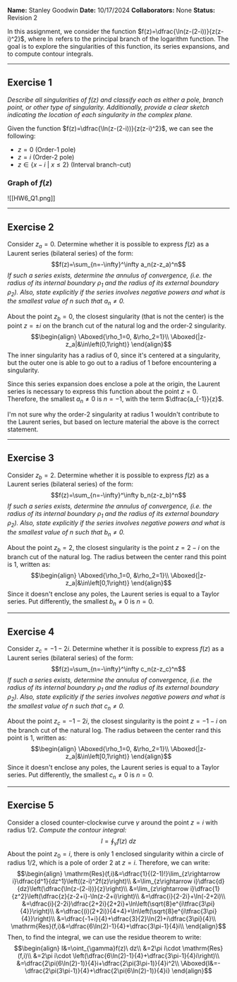 **Name:** Stanley Goodwin
**Date:** 10/17/2024
**Collaborators:** None
**Status:** Revision 2

In this assignment, we consider the function $f(z)=\dfrac{\ln(z-(2-i))}{z(z-i)^2}$, where $\ln$ refers to the principal branch of the logarithm function. The goal is to explore the singularities of this function, its series expansions, and to compute contour integrals.

---
## Exercise 1
*Describe all singularities of $f(z)$ and classify each as either a pole, branch point, or other type of singularity. Additionally, provide a clear sketch indicating the location of each singularity in the complex plane.*

Given the function $f(z)=\dfrac{\ln(z-(2-i))}{z(z-i)^2}$, we can see the following:
 - $z=0$ (Order-1 pole)
 - $z=i$ (Order-2 pole)
 - $z\in\left\{x-i\ |\ x\le2\right\}$ (Interval branch-cut)
### Graph of $f(z)$
![[HW6_Q1.png]]

---
## Exercise 2
Consider $z_a=0$. Determine whether it is possible to express $f(z)$ as a Laurent series (bilateral series) of the form:
$$f(z)=\sum_{n=-\infty}^\infty a_n(z-z_a)^n$$
*If such a series exists, determine the annulus of convergence, (i.e. the radius of its internal boundary $\rho_1$ and the radius of its external boundary $\rho_2$). Also, state explicitly if the series involves negative powers and what is the smallest value of $n$ such that $a_n\ne0$.*

About the point $z_b=0$, the closest singularity (that is not the center) is the point $z=\pm i$ on the branch cut of the natural log and the order-2 singularity.
$$\begin{align}
\Aboxed{\rho_1=0, &\rho_2=1}\\
\Aboxed{|z-z_a|&\in\left(0,1\right)}
\end{align}$$
The inner singularity has a radius of 0, since it's centered at a singularity, but the outer one is able to go out to a radius of 1 before encountering a singularity.

Since this series expansion does enclose a pole at the origin, the Laurent series is necessary to express this function about the point $z=0$.
Therefore, the smallest $a_n\ne0$ is $n=-1$, with the term $\dfrac{a_{-1}}{z}$.

I'm not sure why the order-2 singularity at radius 1 wouldn't contribute to the Laurent series, but based on lecture material the above is the correct statement.

---
## Exercise 3
Consider $z_b=2$. Determine whether it is possible to express $f(z)$ as a Laurent series (bilateral series) of the form:
$$f(z)=\sum_{n=-\infty}^\infty b_n(z-z_b)^n$$
*If such a series exists, determine the annulus of convergence, (i.e. the radius of its internal boundary $\rho_1$ and the radius of its external boundary $\rho_2$). Also, state explicitly if the series involves negative powers and what is the smallest value of $n$ such that $b_n\ne0$.*

About the point $z_b=2$, the closest singularity is the point $z=2-i$ on the branch cut of the natural log. The radius between the center rand this point is 1, written as:
$$\begin{align}
\Aboxed{\rho_1=0, &\rho_2=1}\\
\Aboxed{|z-z_a|&\in\left[0,1\right)}
\end{align}$$
Since it doesn't enclose any poles, the Laurent series is equal to a Taylor series.
Put differently, the smallest $b_n\ne0$ is $n=0$.

---
## Exercise 4
Consider $z_c=-1-2i$. Determine whether it is possible to express $f(z)$ as a Laurent series (bilateral series) of the form:
$$f(z)=\sum_{n=-\infty}^\infty c_n(z-z_c)^n$$
*If such a series exists, determine the annulus of convergence, (i.e. the radius of its internal boundary $\rho_1$ and the radius of its external boundary $\rho_2$). Also, state explicitly if the series involves negative powers and what is the smallest value of $n$ such that $c_n\ne0$.*

About the point $z_c=-1-2i$, the closest singularity is the point $z=-1-i$ on the branch cut of the natural log. The radius between the center rand this point is 1, written as:
$$\begin{align}
\Aboxed{\rho_1=0, &\rho_2=1}\\
\Aboxed{|z-z_a|&\in\left[0,1\right)}
\end{align}$$
Since it doesn't enclose any poles, the Laurent series is equal to a Taylor series.
Put differently, the smallest $c_n\ne0$ is $n=0$.

---
## Exercise 5
Consider a closed counter-clockwise curve $\gamma$ around the point $z=i$ with radius $1/2$.
*Compute the contour integral:*
$$I=\oint_{\gamma}f(z)\ dz$$
About the point $z_0=i$, there is only 1 enclosed singularity within a circle of radius 1/2, which is a pole of order 2 at $z=i$. Therefore, we can write:
$$\begin{align}
\mathrm{Res}(f,i)&=\dfrac{1}{(2-1)!}\lim_{z\rightarrow i}\dfrac{d^1}{dz^1}\left((z-i)^2f(z)\right)\\
&=\lim_{z\rightarrow i}\dfrac{d}{dz}\left(\dfrac{\ln(z-(2-i))}{z}\right)\\
&=\lim_{z\rightarrow i}\dfrac{1}{z^2}\left(\dfrac{z}{z-2+i}-\ln(z-2+i)\right)\\
&=\dfrac{i}{2-2i}+\ln(-2+2i)\\
&=\dfrac{i}{2-2i}\dfrac{2+2i}{2+2i}+\ln\left(\sqrt{8}e^{i\tfrac{3\pi}{4}}\right)\\
&=\dfrac{(i)(2+2i)}{4+4}+\ln\left(\sqrt{8}e^{i\tfrac{3\pi}{4}}\right)\\
&=\dfrac{-1+i}{4}+\dfrac{3}{2}\ln(2)+i\dfrac{3\pi}{4}\\
\mathrm{Res}(f,i)&=\dfrac{6\ln(2)-1}{4}+\dfrac{3\pi-1}{4}i\\
\end{align}$$
Then, to find the integral, we can use the residue theorem to write:
$$\begin{align}
I&=\oint_{\gamma}f(z)\ dz\\
&=2\pi i\cdot \mathrm{Res}(f,i)\\
&=2\pi i\cdot \left(\dfrac{6\ln(2)-1}{4}+\dfrac{3\pi-1}{4}i\right)\\
&=\dfrac{2\pi(6\ln(2)-1)}{4}i+\dfrac{2\pi(3\pi-1)}{4}i^2\\
\Aboxed{I&=-\dfrac{2\pi(3\pi-1)}{4}+\dfrac{2\pi(6\ln(2)-1)}{4}i}
\end{align}$$
